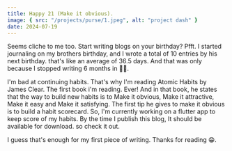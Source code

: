 ```yaml
---
title: Happy 21 (Make it obvious).
image: { src: "/projects/purse/1.jpeg", alt: "project dash" }
date: 2024-07-19
---
```


Seems cliche to me too. Start writing blogs on your birthday? Pfft. I started journaling on my brothers birthday, and I wrote a total of 10 entries by his next birthday. that's like an average of 36.5 days. And that was only because I stopped writing 6 months in 🤦‍♂️.

I'm bad at continuing habits. That's why I'm reading Atomic Habits by James Clear. The first book i'm reading. Ever! And in that book, he states that the way to build new habits is to Make it obvious, Make it attractive, Make it easy and Make it satisfying. The first tip he gives to make it obvious is to build a habit scorecard. So, I'm currently working on a flutter app to keep score of my habits. By the time I publish this blog, It should be available for download. so check it out.

I guess that's enough for my first piece of writing. Thanks for reading 😁.

